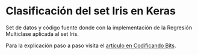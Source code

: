 # Clasificación del set Iris en Keras

Set de datos y código fuente donde con la implementación de la Regresión Multiclase aplicada al set Iris.

Para la explicación paso a paso visita el [artículo en Codificando Bits]().